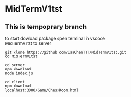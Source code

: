 # MidTermV1tst
## This is tempoprary branch


to start dowload package
open terminal in vscode <br>
MidTermV1tst to server
```
git clone https://github.com/IanChenTTT/MidTermV1tst.git
cd MidTermV1tst

cd server 
npm download
node index.js

cd client
npm download
localhost:3000/Game/ChessRoom.html

```
